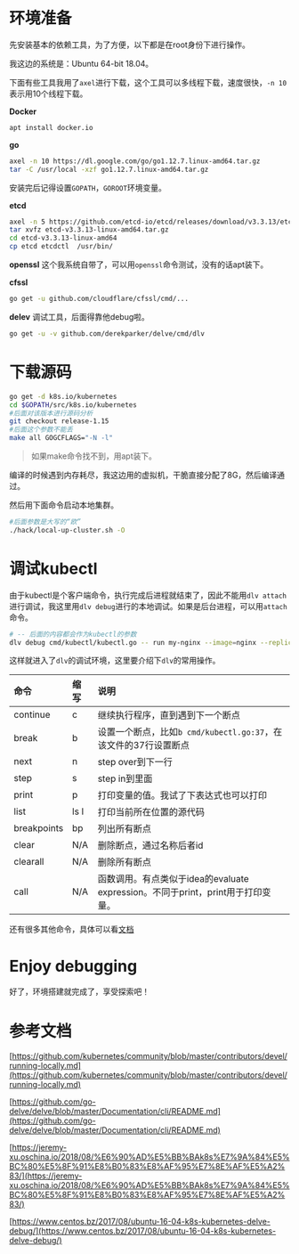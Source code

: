 # 环境准备

先安装基本的依赖工具，为了方便，以下都是在root身份下进行操作。

我这边的系统是：Ubuntu 64-bit 18.04。

下面有些工具我用了`axel`进行下载，这个工具可以多线程下载，速度很快，`-n 10`表示用10个线程下载。

**Docker**

```sh
apt install docker.io
```

**go**

```sh
axel -n 10 https://dl.google.com/go/go1.12.7.linux-amd64.tar.gz
tar -C /usr/local -xzf go1.12.7.linux-amd64.tar.gz
```
安装完后记得设置`GOPATH`，`GOROOT`环境变量。

**etcd**

```sh
axel -n 5 https://github.com/etcd-io/etcd/releases/download/v3.3.13/etcd-v3.3.13-linux-amd64.tar.gz
tar xvfz etcd-v3.3.13-linux-amd64.tar.gz
cd etcd-v3.3.13-linux-amd64
cp etcd etcdctl  /usr/bin/
```

**openssl**
这个我系统自带了，可以用`openssl`命令测试，没有的话apt装下。


**cfssl**

```sh
go get -u github.com/cloudflare/cfssl/cmd/...
```

**delev**
调试工具，后面得靠他debug啦。

```sh
go get -u -v github.com/derekparker/delve/cmd/dlv
```

# 下载源码

```sh
go get -d k8s.io/kubernetes
cd $GOPATH/src/k8s.io/kubernetes
#后面对该版本进行源码分析
git checkout release-1.15
#后面这个参数不能丢
make all GOGCFLAGS="-N -l"
```

>如果make命令找不到，用apt装下。

编译的时候遇到内存耗尽，我这边用的虚拟机，干脆直接分配了8G，然后编译通过。

然后用下面命令启动本地集群。

```sh
#后面参数是大写的“欧”
./hack/local-up-cluster.sh -O
```

# 调试kubectl

由于kubectl是个客户端命令，执行完成后进程就结束了，因此不能用`dlv attach`进行调试，我这里用`dlv debug`进行的本地调试。如果是后台进程，可以用`attach`命令。

```sh
# -- 后面的内容都会作为kubectl的参数
dlv debug cmd/kubectl/kubectl.go -- run my-nginx --image=nginx --replicas=2 --port=80
```

这样就进入了`dlv`的调试环境，这里要介绍下`dlv`的常用操作。


|命令|缩写|说明|
|:---|:----|:----|
|continue|c|继续执行程序，直到遇到下一个断点|
|break|b|设置一个断点，比如`b cmd/kubectl.go:37`，在该文件的37行设置断点|
|next|n|step over到下一行|
|step|s|step in到里面|
|print|p|打印变量的值。我试了下表达式也可以打印|
|list|ls l|打印当前所在位置的源代码|
|breakpoints|bp|列出所有断点|
|clear|N/A|删除断点，通过名称后者id|
|clearall|N/A|删除所有断点|
|call|N/A|函数调用。有点类似于idea的evaluate expression。不同于print，print用于打印变量。|

还有很多其他命令，具体可以看[文档](https://github.com/go-delve/delve/blob/master/Documentation/cli/README.md)


# Enjoy debugging

好了，环境搭建就完成了，享受探索吧！


# 参考文档
[https://github.com/kubernetes/community/blob/master/contributors/devel/running-locally.md](https://github.com/kubernetes/community/blob/master/contributors/devel/running-locally.md)

[https://github.com/go-delve/delve/blob/master/Documentation/cli/README.md](https://github.com/go-delve/delve/blob/master/Documentation/cli/README.md)

[https://jeremy-xu.oschina.io/2018/08/%E6%90%AD%E5%BB%BAk8s%E7%9A%84%E5%BC%80%E5%8F%91%E8%B0%83%E8%AF%95%E7%8E%AF%E5%A2%83/](https://jeremy-xu.oschina.io/2018/08/%E6%90%AD%E5%BB%BAk8s%E7%9A%84%E5%BC%80%E5%8F%91%E8%B0%83%E8%AF%95%E7%8E%AF%E5%A2%83/)

[https://www.centos.bz/2017/08/ubuntu-16-04-k8s-kubernetes-delve-debug/](https://www.centos.bz/2017/08/ubuntu-16-04-k8s-kubernetes-delve-debug/)